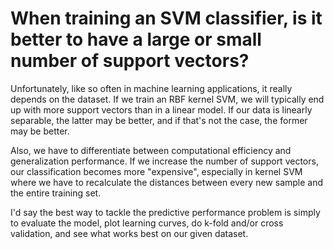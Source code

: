 # When training an SVM classifier, is it better to have a large or small number of support vectors? 


Unfortunately, like so often in machine learning applications, it really depends on the dataset. If we train an RBF kernel SVM, we will typically end up with more support vectors than in a linear model. If our data is linearly separable, the latter may be better, and if that's not the case, the former may be better.

Also, we have to differentiate between computational efficiency and generalization performance. If we increase the number of support vectors, our classification becomes more "expensive", especially in kernel SVM where we have to recalculate the distances between every new sample and the entire training set.


I'd say the best way to tackle the predictive performance problem is simply to evaluate the model, plot learning curves, do k-fold and/or cross validation, and see what works best on our given dataset.   
